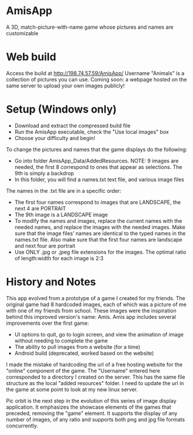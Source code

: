 # AmisApp
A 3D, match-picture-with-name game whose pictures and names are customizable

Web build
=
Access the build at http://198.74.57.59/AmisApp/
Username "Animals" is a collection of pictures you can use. Coming soon: a webpage hosted on the same server to upload your own images publicly!

Setup (Windows only)
=

- Download and extract the compressed build file
- Run the AmisApp executable, check the "Use local images" box
- Choose your difficulty and begin!

To change the pictures and names that the game displays do the following:
- Go into folder AmisApp_Data/AddedResources. NOTE: 9 images are needed, the first 8 correspond to ones that appear as selections. The 9th is simply a backdrop
- In this folder, you will find a names.txt text file, and various image files

The names in the .txt file are in a specific order: 
- The first four names correspond to images that are LANDSCAPE, the next 4 are PORTRAIT
- The 9th image is a LANDSCAPE image
- To modify the names and images, replace the current names with the needed names, and replace the images with the needed images. Make sure that the image files’ names are identical to the typed names in the names.txt file. Also make sure that the first four names are landscape and next four are portrait
- Use ONLY .jpg or .jpeg file extensions for the images. The optimal ratio of length:width for each image is 2:3

History and Notes
=

This app evolved from a prototype of a game I created for my friends. The original game had 8 hardcoded images, each of which was a picture of me with one of my friends from school. These images were the inspiration behind this improved version's name: Amis. Amis app includes several improvements over the first game: 
- UI options to quit, go to login screen, and view the animation of image without needing to complete the game
- The ability to pull images from a website (for a time)
- Android build (deprecated, worked based on the website)

I made the mistake of hardcoding the url of a free hosting website for the "online" component of the game. The "Username" entered here corresponded to a directory I created on the server. This has the same file structure as the local "added resources" folder. I need to update the url in the game at some point to look at my new linux server.

Pic orbit is the next step in the evolution of this series of image display application. It emphasizes the showcase elements of the games that preceded, removing the "game" element. It supports the display of any number of images, of any ratio and supports both png and jpg file formats concurrently.
